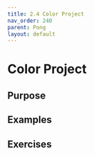 ```yaml
---
title: 2.4 Color Project
nav_order: 240
parent: Pong
layout: default
---
```


# Color Project

## Purpose

## Examples

## Exercises
